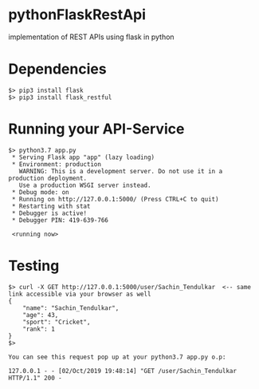 # pythonFlaskRestApi
implementation of REST APIs using flask in python


# Dependencies

```
$> pip3 install flask
$> pip3 install flask_restful
```

# Running your API-Service
```
$> python3.7 app.py
 * Serving Flask app "app" (lazy loading)
 * Environment: production
   WARNING: This is a development server. Do not use it in a production deployment.
   Use a production WSGI server instead.
 * Debug mode: on
 * Running on http://127.0.0.1:5000/ (Press CTRL+C to quit)
 * Restarting with stat
 * Debugger is active!
 * Debugger PIN: 419-639-766
 
 <running now>
```

# Testing
```
$> curl -X GET http://127.0.0.1:5000/user/Sachin_Tendulkar  <-- same link accessible via your browser as well
{
    "name": "Sachin_Tendulkar",
    "age": 43,
    "sport": "Cricket",
    "rank": 1
}
$> 

You can see this request pop up at your python3.7 app.py o.p:

127.0.0.1 - - [02/Oct/2019 19:48:14] "GET /user/Sachin_Tendulkar HTTP/1.1" 200 -
```
